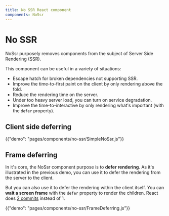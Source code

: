 ```yaml
---
title: No SSR React component
components: NoSsr
---
```


# No SSR

<p class="description">NoSsr purposely removes components from the subject of Server Side Rendering (SSR).</p>

This component can be useful in a variety of situations:

- Escape hatch for broken dependencies not supporting SSR.
- Improve the time-to-first paint on the client by only rendering above the fold.
- Reduce the rendering time on the server.
- Under too heavy server load, you can turn on service degradation.
- Improve the time-to-interactive by only rendering what's important (with the `defer` property).

## Client side deferring

{{"demo": "pages/components/no-ssr/SimpleNoSsr.js"}}

## Frame deferring

In it's core, the NoSsr component purpose is to **defer rendering**.
As it's illustrated in the previous demo, you can use it to defer the rendering from the server to the client.

But you can also use it to defer the rendering within the client itself.
You can **wait a screen frame** with the `defer` property to render the children.
React does [2 commits](https://reactjs.org/web-app/strict-mode.html#detecting-unexpected-side-effects) instead of 1.

{{"demo": "pages/components/no-ssr/FrameDeferring.js"}}
